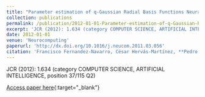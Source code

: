 ```yaml
---
title: "Parameter estimation of q-Gaussian Radial Basis Functions Neural Networks with a Hybrid Algorithm for Binary Classi fication"
collection: publications
permalink: /publication/2012-01-01-Parameter-estimation-of-q-Gaussian-Radial-Basis-Functions-Neural-Networks-with-a-Hybrid-Algorithm-fo
excerpt: 'JCR (2012): 1.634 (category COMPUTER SCIENCE, ARTIFICIAL INTELLIGENCE, position 37/115 Q2)'
date: 2012-01-01
venue: 'Neurocomputing'
paperurl: 'http://dx.doi.org/10.1016/j.neucom.2011.03.056'
citation: 'Francisco Fernandez-Navarro, César Hervás-Martínez, **Pedro Antonio Gutiérrez**, José Manuel Peña-Barragán, Francisca López-Granados, &quot;Parameter estimation of q-Gaussian Radial Basis Functions Neural Networks with a Hybrid Algorithm for Binary Classi fication.&quot; Neurocomputing, Vol. 75, 2012, pp.123-134.'
---
```

JCR (2012): 1.634 (category COMPUTER SCIENCE, ARTIFICIAL INTELLIGENCE, position 37/115 Q2)

[Access paper here](http://dx.doi.org/10.1016/j.neucom.2011.03.056){:target="_blank"}
